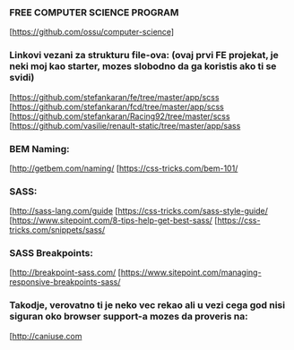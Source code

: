 ### FREE COMPUTER SCIENCE PROGRAM
[https://github.com/ossu/computer-science]

### Linkovi vezani za strukturu file-ova: (ovaj prvi FE projekat, je neki moj kao starter, mozes slobodno da ga koristis ako ti se svidi)
[https://github.com/stefankaran/fe/tree/master/app/scss
[https://github.com/stefankaran/fcd/tree/master/app/scss
[https://github.com/stefankaran/Racing92/tree/master/scss
[https://github.com/vasilie/renault-static/tree/master/app/sass

### BEM Naming:
[http://getbem.com/naming/ 
[https://css-tricks.com/bem-101/

### SASS:
[http://sass-lang.com/guide
[https://css-tricks.com/sass-style-guide/
[https://www.sitepoint.com/8-tips-help-get-best-sass/
[https://css-tricks.com/snippets/sass/

### SASS Breakpoints:
[http://breakpoint-sass.com/
[https://www.sitepoint.com/managing-responsive-breakpoints-sass/

### Takodje, verovatno ti je neko vec rekao ali u vezi cega god nisi siguran oko browser support-a mozes da proveris na:
[http://caniuse.com